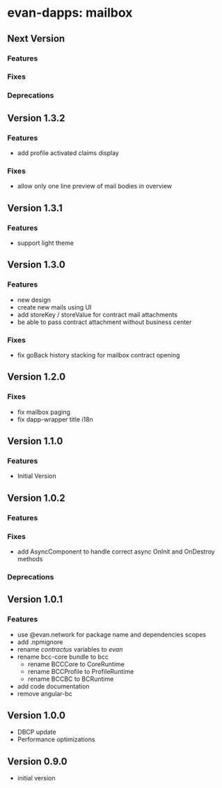# evan-dapps: mailbox

## Next Version
### Features
### Fixes
### Deprecations

## Version 1.3.2
### Features
- add profile activated claims display
  
### Fixes
- allow only one line preview of mail bodies in overview

## Version 1.3.1
### Features
- support light theme

## Version 1.3.0
### Features
- new design
- create new mails using UI
- add storeKey / storeValue for contract mail attachments
- be able to pass contract attachment without business center

### Fixes
- fix goBack history stacking for mailbox contract opening

## Version 1.2.0
### Fixes
- fix mailbox paging
- fix dapp-wrapper title i18n

## Version 1.1.0
### Features
- Initial Version

## Version 1.0.2
### Features
### Fixes
- add AsyncComponent to handle correct async OnInit and OnDestroy methods

### Deprecations

## Version 1.0.1
### Features
- use @evan.network for package name and dependencies scopes
- add .npmignore
- rename *contractus* variables to *evan*
- rename bcc-core bundle to bcc
  - rename BCCCore to CoreRuntime
  - rename BCCProfile to ProfileRuntime
  - rename BCCBC to BCRuntime
- add code documentation
- remove angular-bc

## Version 1.0.0
- DBCP update
- Performance optimizations

## Version 0.9.0
- initial version
